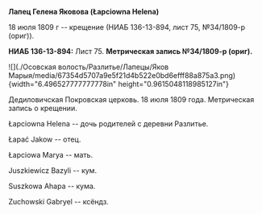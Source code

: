 **Лапец Гелена Яковова (Łapciowna Helena)**

18 июля 1809 г -- крещение (НИАБ 136-13-894, лист 75, №34/1809-р
(ориг)).

**НИАБ 136-13-894:** Лист 75. **Метрическая запись №34/1809-р (ориг).**

![](./Осовская волость/Разлитье/Лапецы/Яков Марыя/media/67354d5707a9e5f21d4b522e0bd6efff88a875a3.png){width="6.496527777777778in"
height="0.9615048118985127in"}

Дедиловичская Покровская церковь. 18 июля 1809 года. Метрическая запись
о крещении.

Łapciowna Helena -- дочь родителей с деревни Разлитье.

Łapać Jakow -- отец.

Łapciowa Marya -- мать.

Juszkiewicz Bazyli -- кум.

Suszkowa Ahapa -- кума.

Zuchowski Gabryel -- ксёндз.
